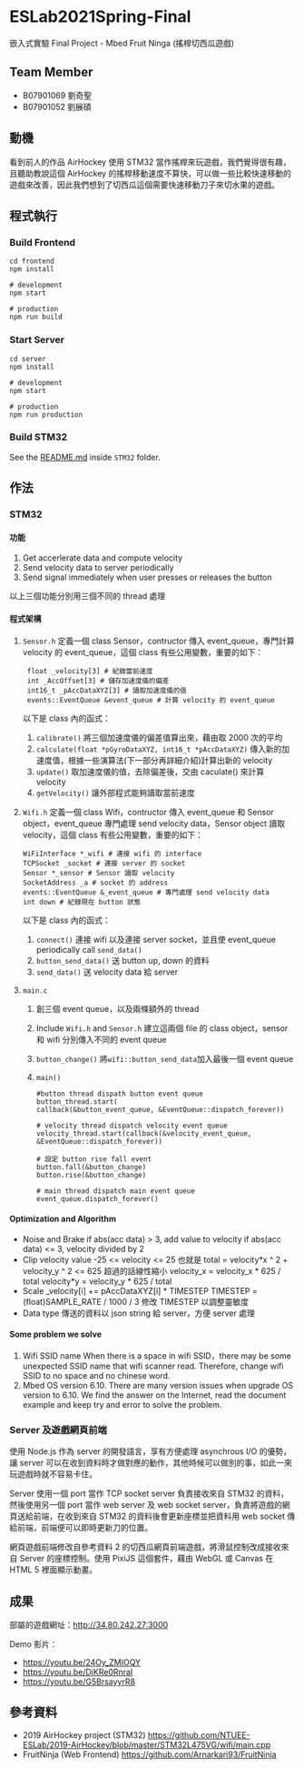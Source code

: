 # ESLab2021Spring-Final

嵌入式實驗 Final Project - Mbed Fruit Ninga (搖桿切西瓜遊戲)

## Team Member

- B07901069 劉奇聖
- B07901052 劉展碩

## 動機

看到前人的作品 AirHockey 使用 STM32 當作搖桿來玩遊戲，我們覺得很有趣，且聽助教說這個 AirHockey 的搖桿移動速度不算快，可以做一些比較快速移動的遊戲來改善，因此我們想到了切西瓜這個需要快速移動刀子來切水果的遊戲。

## 程式執行

### Build Frontend

```
cd frontend
npm install

# development
npm start

# production
npm run build
```

### Start Server

```
cd server
npm install

# development
npm start

# production
npm run production
```

### Build STM32

See the [README.md](./STM32/README.md) inside `STM32` folder.

## 作法

### STM32

#### 功能

1. Get accerlerate data and compute velocity
2. Send velocity data to server periodically
3. Send signal immediately when user presses or releases the button

以上三個功能分別用三個不同的 thread 處理

#### 程式架構

1. `Sensor.h`
   定義一個 class Sensor，contructor 傳入 event_queue，專門計算 velocity 的 event_queue，這個 class 有些公用變數，重要的如下：
   ```
    float _velocity[3] # 紀錄當前速度
    int _AccOffset[3] # 儲存加速度儀的偏差
    int16_t _pAccDataXYZ[3] # 讀取加速度儀的值
    events::EventQueue &event_queue # 計算 velocity 的 event_queue
   ```
   以下是 class 內的函式：
   1. `calibrate()`
      將三個加速度儀的偏差值算出來，藉由取 2000 次的平均
   2. `calculate(float *pGyroDataXYZ, int16_t *pAccDataXYZ)`
      傳入新的加速度值，根據一些演算法(下一部分再詳細介紹)計算出新的 velocity
   3. `update()`
      取加速度儀的值，去除偏差後，交由 caculate() 來計算 velocity
   4. `getVelocity()`
      讓外部程式能夠讀取當前速度
2. `Wifi.h`
   定義一個 class Wifi，contructor 傳入 event_queue 和 Sensor object，event_queue 專門處理 send velocity data，Sensor object 讀取 velocity，這個 class 有些公用變數，重要的如下：
   ```
   WiFiInterface *_wifi # 連接 wifi 的 interface
   TCPSocket _socket # 連接 server 的 socket
   Sensor *_sensor # Sensor 讀取 velocity
   SocketAddress _a # socket 的 address
   events::EventQueue &_event_queue # 專門處理 send velocity data
   int down # 紀錄現在 button 狀態
   ```
   以下是 class 內的函式：
   1. `connect()`
      連接 wifi 以及連接 server socket，並且使 event_queue periodically call `send_data()`
   2. `button_send_data()`
      送 button up, down 的資料
   3. `send_data()`
      送 velocity data 給 server
3. `main.c`

   1. 創三個 event queue，以及兩條額外的 thread
   2. Include `Wifi.h` and `Sensor.h` 建立這兩個 file 的 class object，sensor 和 wifi 分別傳入不同的 event queue
   3. `button_change()`
      將`wifi::button_send_data`加入最後一個 event queue
   4. `main()`

      ```
      #button thread dispath button event queue
      button_thread.start(
      callback(&button_event_queue, &EventQueue::dispatch_forever))

      # velocity thread dispatch velocity event queue
      velocity_thread.start(callback(&velocity_event_queue, &EventQueue::dispatch_forever))

      # 設定 button rise fall event
      button.fall(&button_change)
      button.rise(&button_change)

      # main thread dispatch main event queue
      event_queue.dispatch_forever()
      ```

#### Optimization and Algorithm

- Noise and Brake
  if abs(acc data) > 3, add value to velocity
  if abs(acc data) <= 3, velocity divided by 2
- Clip velocity value
  -25 <= velocity <= 25
  也就是 total = velocity\*x ^ 2 + velocity_y ^ 2 <= 625
  超過的話線性縮小
  velocity_x = velocity_x * 625 / total
  velocity*y = velocity_y \* 625 / total
- Scale
  \_velocity[i] += pAccDataXYZ[i] \* TIMESTEP
  TIMESTEP = (float)SAMPLE_RATE / 1000 / 3
  修改 TIMESTEP 以調整靈敏度
- Data type
  傳送的資料以 json string 給 server，方便 server 處理

#### Some problem we solve

1. Wifi SSID name
   When there is a space in wifi SSID，there may be some unexpected SSID name that wifi scanner read. Therefore, change wifi SSID to no space and no chinese word.
2. Mbed OS version 6.10.
   There are many version issues when upgrade OS version to 6.10. We find the answer on the Internet, read the document example and keep try and error to solve the problem.

### Server 及遊戲網頁前端

使用 Node.js 作為 server 的開發語言，享有方便處理 asynchrous I/O 的優勢，讓 server 可以在收到資料時才做對應的動作，其他時候可以做別的事，如此一來玩遊戲時就不容易卡住。

Server 使用一個 port 當作 TCP socket server 負責接收來自 STM32 的資料，然後使用另一個 port 當作 web server 及 web socket server，負責將遊戲的網頁送給前端，在收到來自 STM32 的資料後會更新座標並把資料用 web socket 傳給前端，前端便可以即時更新刀的位置。

網頁遊戲前端修改自參考資料 2 的切西瓜網頁前端遊戲，將滑鼠控制改成接收來自 Server 的座標控制。使用 PixiJS 這個套件，藉由 WebGL 或 Canvas 在 HTML 5 裡面顯示動畫。

## 成果

部屬的遊戲網址：http://34.80.242.27:3000

Demo 影片：

- https://youtu.be/24Oy_ZMIOQY
- https://youtu.be/DjKRe0RnraI
- https://youtu.be/G5BrsayyrR8

## 參考資料

- 2019 AirHockey project (STM32)
  https://github.com/NTUEE-ESLab/2019-AirHockey/blob/master/STM32L475VG/wifi/main.cpp
- FruitNinja (Web Frontend)
  https://github.com/Arnarkari93/FruitNinja
